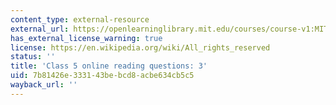 ```yaml
---
content_type: external-resource
external_url: https://openlearninglibrary.mit.edu/courses/course-v1:MITx+18.05r_10+2022_Summer/courseware/week3/class5-part2/2?activate_block_id=block-v1%3AMITx%2B18.05r_10%2B2022_Summer%2Btype%40vertical%2Bblock%40class5-rq3-vertical
has_external_license_warning: true
license: https://en.wikipedia.org/wiki/All_rights_reserved
status: ''
title: 'Class 5 online reading questions: 3'
uid: 7b81426e-3331-43be-bcd8-acbe634cb5c5
wayback_url: ''
---
```

